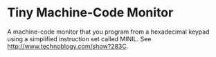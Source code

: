 # Tiny Machine-Code Monitor

A machine-code monitor that you program from a hexadecimal keypad using a simplified instruction set called MINIL. See http://www.technoblogy.com/show?283C.

